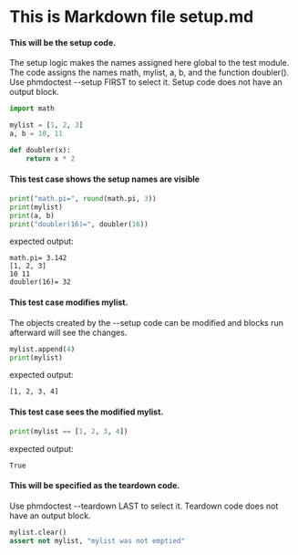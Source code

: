 # This is Markdown file setup.md

#### This will be the setup code.
The setup logic makes the names assigned here global to the test module.
The code assigns the names math, mylist, a, b, and the function doubler().
Use phmdoctest --setup FIRST to select it.
Setup code does not have an output block. 
```python
import math

mylist = [1, 2, 3]
a, b = 10, 11

def doubler(x):
    return x * 2
```

#### This test case shows the setup names are visible
```python
print("math.pi=", round(math.pi, 3))
print(mylist)
print(a, b)
print("doubler(16)=", doubler(16))
```
expected output:
```
math.pi= 3.142
[1, 2, 3]
10 11
doubler(16)= 32
```

#### This test case modifies mylist.
The objects created by the --setup code can be modified
and blocks run afterward will see the changes.  
```python
mylist.append(4)
print(mylist)
```
expected output:
```
[1, 2, 3, 4]
```

#### This test case sees the modified mylist.
```python
print(mylist == [1, 2, 3, 4])
```
expected output:
```
True
```

#### This will be specified as the teardown code.
Use phmdoctest --teardown LAST to select it.
Teardown code does not have an output block. 
```python
mylist.clear()
assert not mylist, "mylist was not emptied"
```